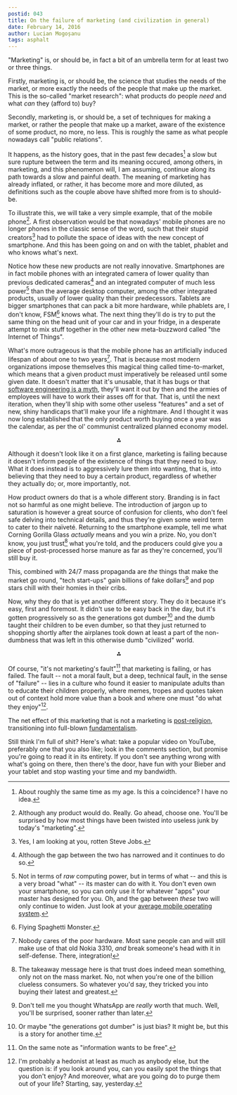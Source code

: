 ```yaml
---
postid: 043
title: On the failure of marketing (and civilization in general)
date: February 14, 2016
author: Lucian Mogoșanu
tags: asphalt
---
```


"Marketing" is, or should be, in fact a bit of an umbrella term for at
least two or three things.

Firstly, marketing is, or should be, the science that studies the needs
of the market, or more exactly the needs of the people that make up the
market. This is the so-called "market research": what products do people
*need* and what *can* they (afford to) buy?

Secondly, marketing is, or should be, a set of techniques for making a market,
or rather the people that make up a market, aware of the existence of some
product, no more, no less. This is roughly the same as what people nowadays
call "public relations".

It happens, as the history goes, that in the past few decades[^1] a slow
but sure rupture between the term and its meaning occured, among others,
in marketing, and this phenomenon will, I am assuming, continue along
its path towards a slow and painful death. The meaning of marketing has
already inflated, or rather, it has become more and more diluted, as
definitions such as the couple above have shifted more from is to
should-be.

To illustrate this, we will take a very simple example, that of the
mobile phone[^2]. A first observation would be that nowadays' mobile
phones are no longer phones in the classic sense of the word, such that
their stupid creators[^3] had to pollute the space of ideas with the new
concept of smartphone. And this has been going on and on with the
tablet, phablet and who knows what's next.

Notice how these new products are not really innovative. Smartphones are
in fact mobile phones with an integrated camera of lower quality than
previous dedicated cameras[^4] and an integrated computer of much less
power[^5] than the average desktop computer, among the other integrated
products, usually of lower quality than their predecessors. Tablets are
bigger smartphones that can pack a bit more hardware, while phablets
are, I don't know, FSM[^6] knows what.  The next thing they'll do is try
to put the same thing on the head unit of your car and in your fridge,
in a desperate attempt to mix stuff together in the other new
meta-buzzword called "the Internet of Things".

What's more outrageous is that the mobile phone has an artificially
induced lifespan of about one to two years[^7]. That is because most
modern organizations impose themselves this magical thing called
time-to-market, which means that a given product must imperatively be
released until some given date. It doesn't matter that it's unusable,
that it has bugs or that
[software engineering is a myth][software-engineering], they'll want it
out by then and the armies of employees will have to work their asses
off for that. That is, until the next iteration, when they'll ship with
some other useless "features" and a set of new, shiny handicaps that'll
make your life a nightmare. And I thought it was now long established
that the only product worth buying once a year was the calendar, as per
the ol' communist centralized planned economy model.

<p style="text-align:center; font-weight:bold;">⁂</p>

Although it doesn't look like it on a first glance, marketing is failing
because it doesn't inform people of the existence of things that they
need to buy. What it does instead is to aggressively lure them into
wanting, that is, into believing that they need to buy a certain
product, regardless of whether they actually do; or, more importantly,
not.

How product owners do that is a whole different story. Branding is in
fact not so harmful as one might believe. The introduction of jargon up
to saturation is however a great source of confusion for clients, who
don't feel safe delving into technical details, and thus they're given
some weird term to cater to their naïveté. Returning to the smartphone
example, tell me what Corning Gorilla Glass *actually* means and you win
a prize. No, you don't know, you just trust[^8] what you're told, and
the producers could give you a piece of post-processed horse manure as
far as they're concerned, you'll still buy it.

This, combined with 24/7 mass propaganda are *the* things that make the
market go round, "tech start-ups" gain billions of fake dollars[^9] and
pop stars chill with their homies in their cribs.

Now, why they do that is yet another different story. They do it because
it's easy, first and foremost. It didn't use to be easy back in the day,
but it's gotten progressively so as the generations got dumber[^10] and
the dumb taught their children to be even dumber, so that they just
returned to shopping shortly after the airplanes took down at least a
part of the non-dumbness that was left in this otherwise dumb
"civilized" world.

<p style="text-align:center; font-weight:bold;">⁂</p>

Of course, "it's not marketing's fault"[^11] that marketing is failing,
or has failed.  The fault -- not a moral fault, but a deep, technical
fault, in the sense of "failure" -- lies in a culture who found it
easier to manipulate adults than to educate their children properly,
where memes, tropes and quotes taken out of context hold more value than
a book and where one must "do what they enjoy"[^12].

The net effect of this marketing that is not a marketing is
[post-religion][post-religion], transitioning into full-blown
[fundamentalism][religiousness].

Still think I'm full of shit? Here's what: take a popular video on
YouTube, preferably one that you also like; look in the comments
section, but promise you're going to read it in its entirety. If you
don't see anything wrong with what's going on there, then there's the
door, have fun with your Bieber and your tablet and stop wasting your
time and my bandwidth.

[^1]: About roughly the same time as my age. Is this a coincidence? I
have no idea.

[^2]: Although any product would do. Really. Go ahead, choose
one. You'll be surprised by how most things have been twisted into
useless junk by today's "marketing".

[^3]: Yes, I am looking at you, rotten Steve Jobs.

[^4]: Although the gap between the two has narrowed and it continues to
    do so.

[^5]: Not in terms of *raw* computing power, but in terms of what -- and
this is a very broad "what" -- its master can do with it. You don't even
own your smartphone, so you can only use it for whatever "apps" your
master has designed for you. Oh, and the gap between *these* two will
only continue to widen. Just look at your
[average mobile operating system][android].

[^6]: Flying Spaghetti Monster.

[^7]: Nobody cares of the poor hardware. Most sane people can and will
still make use of that old Nokia 3310, *and* break someone's head with
it in self-defense. There, integration!

[^8]: The takeaway message here is that trust does indeed mean
something, only not on the mass market. No, not when you're one of the
billion clueless consumers. So whatever you'd say, they tricked you into
buying their latest and greatest.

[^9]: Don't tell me you thought WhatsApp are *really* worth that
much. Well, you'll be surprised, sooner rather than later.

[^10]: Or maybe "the generations got dumber" is just bias? It might be,
but this is a story for another time.

[^11]: On the same note as "information wants to be free".

[^12]: I'm probably a hedonist at least as much as anybody else, but the
question is: if you look around you, can you easily spot the things that
you don't enjoy? And moreover, what are you going do to purge them out
of your life?  Starting, say, yesterday.

[android]: /posts/y02/03f-android-the-bad-and-the-ugly.html
[software-engineering]: /posts/y02/03c-the-myth-of-software-engineering.html
[post-religion]: /posts/y00/018-on-post-religion.html
[religiousness]: /posts/y01/034-the-transition-back-into-religiousness.html
